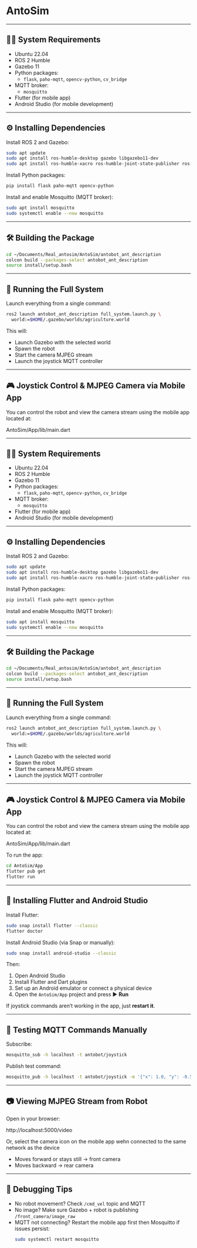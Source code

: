 # AntoSim

- - -

## 🧑‍💻 System Requirements

- Ubuntu 22.04  
- ROS 2 Humble  
- Gazebo 11  
- Python packages:
  - `flask`, `paho-mqtt`, `opencv-python`, `cv_bridge`  
- MQTT broker:
  - `mosquitto`  
- Flutter (for mobile app)
- Android Studio (for mobile development)

- - -

## ⚙️ Installing Dependencies

Install ROS 2 and Gazebo:

~~~bash
sudo apt update
sudo apt install ros-humble-desktop gazebo libgazebo11-dev
sudo apt install ros-humble-xacro ros-humble-joint-state-publisher ros-humble-robot-state-publisher
~~~

Install Python packages:

~~~bash
pip install flask paho-mqtt opencv-python
~~~

Install and enable Mosquitto (MQTT broker):

~~~bash
sudo apt install mosquitto
sudo systemctl enable --now mosquitto
~~~

- - -

## 🛠️ Building the Package

~~~bash
cd ~/Documents/Real_antosim/AntoSim/antobot_ant_description
colcon build --packages-select antobot_ant_description
source install/setup.bash
~~~

- - -

## 🚀 Running the Full System

Launch everything from a single command:

~~~bash
ros2 launch antobot_ant_description full_system.launch.py \
  world:=$HOME/.gazebo/worlds/agriculture.world
~~~

This will:
- Launch Gazebo with the selected world  
- Spawn the robot  
- Start the camera MJPEG stream  
- Launch the joystick MQTT controller  

- - -

## 🎮 Joystick Control & MJPEG Camera via Mobile App

You can control the robot and view the camera stream using the mobile app located at:

AntoSim/App/lib/main.dart


- - -

## 🧑‍💻 System Requirements

- Ubuntu 22.04  
- ROS 2 Humble  
- Gazebo 11  
- Python packages:
  - `flask`, `paho-mqtt`, `opencv-python`, `cv_bridge`  
- MQTT broker:
  - `mosquitto`  
- Flutter (for mobile app)
- Android Studio (for mobile development)

- - -

## ⚙️ Installing Dependencies

Install ROS 2 and Gazebo:

~~~bash
sudo apt update
sudo apt install ros-humble-desktop gazebo libgazebo11-dev
sudo apt install ros-humble-xacro ros-humble-joint-state-publisher ros-humble-robot-state-publisher
~~~

Install Python packages:

~~~bash
pip install flask paho-mqtt opencv-python
~~~

Install and enable Mosquitto (MQTT broker):

~~~bash
sudo apt install mosquitto
sudo systemctl enable --now mosquitto
~~~

- - -

## 🛠️ Building the Package

~~~bash
cd ~/Documents/Real_antosim/AntoSim/antobot_ant_description
colcon build --packages-select antobot_ant_description
source install/setup.bash
~~~

- - -

## 🚀 Running the Full System

Launch everything from a single command:

~~~bash
ros2 launch antobot_ant_description full_system.launch.py \
  world:=$HOME/.gazebo/worlds/agriculture.world
~~~

This will:
- Launch Gazebo with the selected world  
- Spawn the robot  
- Start the camera MJPEG stream  
- Launch the joystick MQTT controller  

- - -

## 🎮 Joystick Control & MJPEG Camera via Mobile App

You can control the robot and view the camera stream using the mobile app located at:

AntoSim/App/lib/main.dart


To run the app:

~~~bash
cd AntoSim/App
flutter pub get
flutter run
~~~

- - -

## 📱 Installing Flutter and Android Studio

Install Flutter:

~~~bash
sudo snap install flutter --classic
flutter doctor
~~~

Install Android Studio (via Snap or manually):

~~~bash
sudo snap install android-studio --classic
~~~

Then:

1. Open Android Studio  
2. Install Flutter and Dart plugins  
3. Set up an Android emulator or connect a physical device  
4. Open the `AntoSim/App` project and press ▶️ **Run**

If joystick commands aren’t working in the app, just **restart it**.

- - -

## 🔧 Testing MQTT Commands Manually

Subscribe:

~~~bash
mosquitto_sub -h localhost -t antobot/joystick
~~~

Publish test command:

~~~bash
mosquitto_pub -h localhost -t antobot/joystick -m '{"x": 1.0, "y": -0.5}'
~~~

- - -

## 📷 Viewing MJPEG Stream from Robot

Open in your browser:

http://localhost:5000/video

Or, select the camera icon on the mobile app wehn connected to the same network as the device


- Moves forward or stays still → front camera  
- Moves backward → rear camera  

- - -

## 🧪 Debugging Tips

- No robot movement? Check `/cmd_vel` topic and MQTT  
- No image? Make sure Gazebo + robot is publishing `/front_camera/image_raw`  
- MQTT not connecting? Restart the mobile app first then Mosquitto if issues persist:
  ~~~bash
  sudo systemctl restart mosquitto
  ~~~




